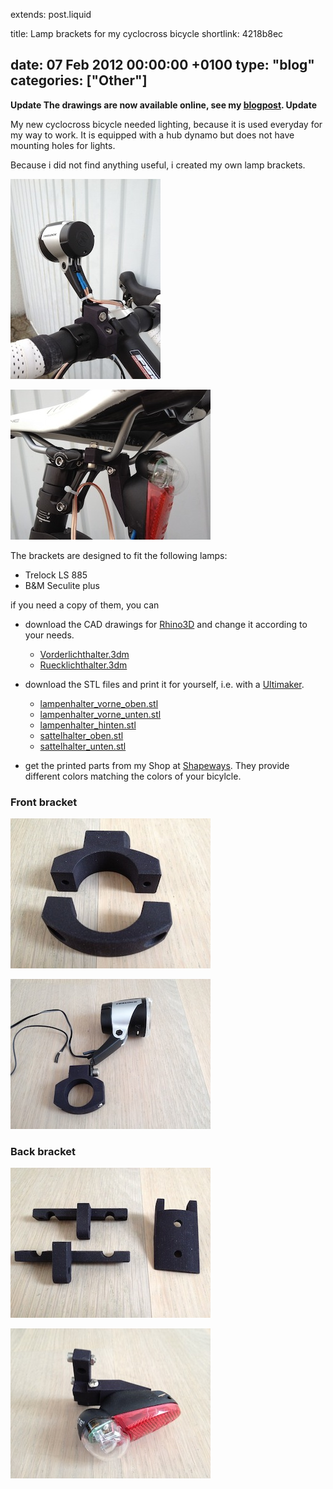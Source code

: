 extends: post.liquid

title: Lamp brackets for my cyclocross bicycle
shortlink: 4218b8ec

date: 07 Feb 2012 00:00:00 +0100
type: "blog"
categories: ["Other"]
---

**Update
The drawings are now available online, see my [blogpost](/2015/09/16/redrawn-bicycle-parts-in-onshape/).
Update**

My new cyclocross bicycle needed lighting, because it is used everyday for my way to work.
It is equipped with a hub dynamo but does not have mounting holes for lights.

Because i did not find anything useful, i created my own lamp brackets.

<!-- more -->

![Front bracket mouted](front_bracket_mounted1.jpg)

![Back bracket mouted](back_bracket_mounted1.jpg)

The brackets are designed to fit the following lamps:

* Trelock LS 885
* B&M Seculite plus

if you need a copy of them, you can

* download the CAD drawings for [Rhino3D](http://www.rhino3d.com) and change it according to your needs.
   * [Vorderlichthalter.3dm](Vorderlichthalter.3dm)
   * [Ruecklichthalter.3dm](Ruecklichthalter.3dm)

* download the STL files and print it for yourself, i.e. with a [Ultimaker](http://www.ultimaker.com).
   * [lampenhalter_vorne_oben.stl](lampenhalter_vorne_oben.stl)
   * [lampenhalter_vorne_unten.stl](lampenhalter_vorne_unten.stl)
   * [lampenhalter_hinten.stl](lampenhalter_hinten.stl)
   * [sattelhalter_oben.stl](sattelhalter_oben.stl)
   * [sattelhalter_unten.stl](sattelhalter_unten.stl)

* get the printed parts from my Shop at <a href="http://www.shapeways.com/shops/uwearzt?section=3061">Shapeways</a>.
    They provide different colors matching the colors of your bicylcle.

### Front bracket
![Front bracket](front_bracket1.jpg)

![Front bracket assembled](front_bracket_assembled1.jpg)

### Back bracket
![Back bracket](back_bracket1.jpg)

![Back bracket assembled](back_bracket_assembled1.jpg)

